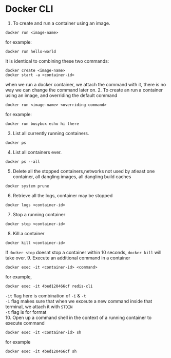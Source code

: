 # Docker CLI
1. To create and run a container using an image.
```
docker run <image-name>
```
for example:
```
docker run hello-world
```
It is identical to combining these two commands:
```
docker create <image-name>
docker start -a <container-id>
```
when we run a docker container, we attach the command with it, there is no way we can change the command later on.
2. To create an run a container using an image, and overriding the default command
```
docker run <image-name> <overriding command>
```
for example:
```
docker run busybox echo hi there
```
3. List all currently running containers.
```
docker ps
```
4. List all containers ever.
```
docker ps --all
```
5. Delete all the stopped containers,networks not used by atleast one container, all dangling images, all dangling build caches
```
docker system prune
```
6. Retrieve all the logs, container may be stopped
```
docker logs <container-id>
```
7. Stop a running container
```
docker stop <container-id>
```
8. Kill a container
```
docker kill <container-id>
```
If `docker stop` doesnt stop a container within 10 seconds, `docker kill` will take over.
9. Execute an additional command in a container
```
docker exec -it <container-id> <command>
```
for example,
```
docker exec -it 4bed120466cf redis-cli
```
`-it` flag here is combination of `-i` & `-t`
<br/>
`-i` flag makes sure that when we exceute a new command inside that terminal, we attach it with `STDIN`
<br/>
`-t` flag is for format
<br/>
10. Open up a command shell in the context of a running container to execute command
```
docker exec -it <container-id> sh
```
for example
```
docker exec -it 4bed120466cf sh
```


